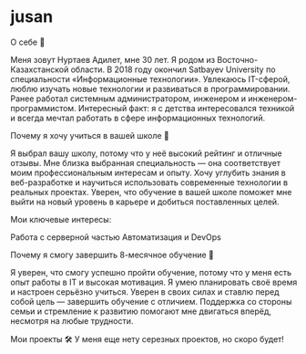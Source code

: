 # jusan

О себе 👤



Меня зовут Нуртаев Адилет, мне 30 лет. Я родом из Восточно-Казахстанской области. В 2018 году окончил Satbayev University по специальности «Информационные технологии». Увлекаюсь IT-сферой, люблю изучать новые технологии и развиваться в программировании. Ранее работал системным администратором, инженером и инженером-программистом.
Интересный факт: я с детства интересовался техникой и всегда мечтал работать в сфере информационных технологий.

Почему я хочу учиться в вашей школе 🎯

Я выбрал вашу школу, потому что у неё высокий рейтинг и отличные отзывы. Мне близка выбранная специальность — она соответствует моим профессиональным интересам и опыту. Хочу углубить знания в веб-разработке и научиться использовать современные технологии в реальных проектах. Уверен, что обучение в вашей школе поможет мне выйти на новый уровень в карьере и добиться поставленных целей.

Мои ключевые интересы:

Работа с серверной частью 
Автоматизация и DevOps

Почему я смогу завершить 8-месячное обучение 💪

Я уверен, что смогу успешно пройти обучение, потому что у меня есть опыт работы в IT и высокая мотивация. Я умею планировать своё время и настроен серьёзно учиться. Уверен в своих силах и ставлю перед собой цель — завершить обучение с отличием. Поддержка со стороны семьи и стремление к развитию помогают мне двигаться вперёд, несмотря на любые трудности.


Мои проекты 🛠️
У меня еще нету серезных проектов, но скоро будет!
